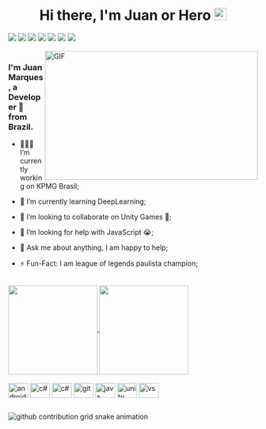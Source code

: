 <div align="center">
<h1>Hi there, I'm Juan or Hero <img src="https://media.giphy.com/media/hvRJCLFzcasrR4ia7z/giphy.gif" width="25px"></h1> 
</div>
<div> 
  </a>
  <a href="https://www.instagram.com/justtheher0/" target="_blank"><img src="https://img.shields.io/badge/-Instagram-%23E4405F?style=for-the-badge&logo=instagram&logoColor=white" target="_blank"></a>
 	<a href="https://www.twitch.tv/just_the_hero" target="_blank"><img src="https://img.shields.io/badge/Twitch-9146FF?style=for-the-badge&logo=twitch&logoColor=white" target="_blank"></a>
 <a href="https://discord.gg/YRC7Zjbc" target="_blank"><img src="https://img.shields.io/badge/Discord-7289DA?style=for-the-badge&logo=discord&logoColor=white" target="_blank"></a> 
  <a href = "mailto:juanmarquesjordao@hotmail.com"><img src="https://img.shields.io/badge/-Email-000?style=for-the-badge&logo=microsoft-outlook&logoColor=007BFF"></a>
  <a href="https://www.linkedin.com/in/juan-marques-jordão-737820219/" target="_blank"><img src="https://img.shields.io/badge/-LinkedIn-%230077B5?style=for-the-badge&logo=linkedin&logoColor=white" target="_blank"></a> 
  <a href="https://steamcommunity.com/profiles/76561199040235899/" target="_blank"><img src="https://img.shields.io/badge/Steam-000000?style=for-the-badge&logo=steam&logoColor=white" target="_blank"></a>
  <a href="https://www.op.gg/summoners/br/Duck%20Bonato-USP" target="_blank"><img src="https://img.shields.io/badge/Riot_Games-D32936?style=for-the-badge&logo=riot-games&logoColor=white"></a>
  
</div>

<br />
<img align="right" height="260px" width="430px" alt="GIF" src="https://media.giphy.com/media/v1.Y2lkPTc5MGI3NjExNnRiaWNxZGpuNWVta3F0OXd5dzZ3bXYycWM3dnhoM3duemgxb3ptdCZlcD12MV9pbnRlcm5hbF9naWZfYnlfaWQmY3Q9Zw/RGq3CMoO0DLr0ps4F3/giphy.gif" />
<p align="center">
  <h3> I'm Juan Marques, a Developer 🚀 from Brazil.</h3>
</p>

 - 👨🏽‍💻 I’m currently working on KPMG Brasil;
 
 - 🌱 I’m currently learning DeepLearning;
   
 - 👯 I’m looking to collaborate on Unity Games 🤝;

 - 🤔 I’m looking for help with JavaScript 😭;
 
 - 💬 Ask me about anything, I am happy to help;
 
 - ⚡️ Fun-Fact: I am league of legends paulista champion;

##
<div>
  <a href="https://github.com/anuraghazra/github-readme-stats">
  <img height=180 align="center" src="https://github-readme-stats.vercel.app/api?username=JustTheHero&theme=synthwave" />
</a>
<a href="https://github.com/JustTheHero/convoychat">
  <img height=180 align="center" src="https://github-readme-stats.vercel.app/api/top-langs?username=JustTheHero&layout=compact&langs_count=8&card_width=320&theme=synthwave" />
</a>

</div>

<div style="display: inline_block"><br>
  <img align="center" alt="android" height="30" width="40" src="https://cdn.jsdelivr.net/gh/devicons/devicon@latest/icons/android/android-original.svg">
  <img align="center" alt="c#" height="30" width="40" src="https://cdn.jsdelivr.net/gh/devicons/devicon@latest/icons/python/python-original-wordmark.svg" />
  <img align="center" alt="c#" height="30" width="40" src="https://cdn.jsdelivr.net/gh/devicons/devicon@latest/icons/csharp/csharp-original.svg">
  <img align="center" alt="git" height="30" width="40" src="https://cdn.jsdelivr.net/gh/devicons/devicon@latest/icons/git/git-original.svg">
  <img align="center" alt="java" height="30" width="40" src="https://cdn.jsdelivr.net/gh/devicons/devicon@latest/icons/java/java-original.svg">
  <img align="center" alt="unity" height="30" width="40" src="https://cdn.jsdelivr.net/gh/devicons/devicon@latest/icons/unity/unity-original.svg">
  <img align="center" alt="vs" height="30" width="40" src="https://cdn.jsdelivr.net/gh/devicons/devicon@latest/icons/visualstudio/visualstudio-original.svg">
  
</div>
  
  ##
 

<picture>
  <source media="(prefers-color-scheme: dark)" srcset="https://raw.githubusercontent.com/JustTheHero/JustTheHero/output/github-contribution-grid-snake-dark.svg">
  <source media="(prefers-color-scheme: light)" srcset="https://raw.githubusercontent.com/JustTheHero/JustTheHero/output/github-contribution-grid-snake.svg">
  <img alt="github contribution grid snake animation" src="https://raw.githubusercontent.com/JustTheHero/JustTheHero/output/github-contribution-grid-snake.svg">
</picture>

